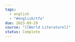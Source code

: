 ```yaml
---
tags:
  - english
  - "#english/tfa"
due: 2023-09-29
course: "[[World Literature]]"
status: Complete
---
```

